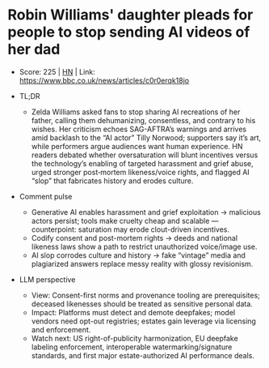# Robin Williams' daughter pleads for people to stop sending AI videos of her dad

- Score: 225 | [HN](https://news.ycombinator.com/item?id=45505626) | Link: https://www.bbc.co.uk/news/articles/c0r0erqk18jo

- TL;DR
  - Zelda Williams asked fans to stop sharing AI recreations of her father, calling them dehumanizing, consentless, and contrary to his wishes. Her criticism echoes SAG-AFTRA’s warnings and arrives amid backlash to the “AI actor” Tilly Norwood; supporters say it’s art, while performers argue audiences want human experience. HN readers debated whether oversaturation will blunt incentives versus the technology’s enabling of targeted harassment and grief abuse, urged stronger post‑mortem likeness/voice rights, and flagged AI “slop” that fabricates history and erodes culture.

- Comment pulse
  - Generative AI enables harassment and grief exploitation → malicious actors persist; tools make cruelty cheap and scalable — counterpoint: saturation may erode clout-driven incentives.
  - Codify consent and post-mortem rights → deeds and national likeness laws show a path to restrict unauthorized voice/image use.
  - AI slop corrodes culture and history → fake “vintage” media and plagiarized answers replace messy reality with glossy revisionism.

- LLM perspective
  - View: Consent-first norms and provenance tooling are prerequisites; deceased likenesses should be treated as sensitive personal data.
  - Impact: Platforms must detect and demote deepfakes; model vendors need opt-out registries; estates gain leverage via licensing and enforcement.
  - Watch next: US right-of-publicity harmonization, EU deepfake labeling enforcement, interoperable watermarking/signature standards, and first major estate-authorized AI performance deals.
